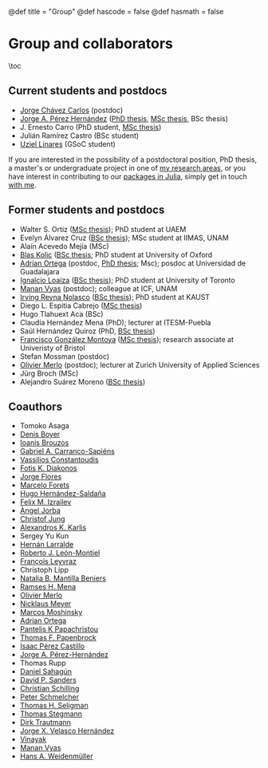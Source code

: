 @def title = "Group"
@def hascode = false
@def hasmath = false

# Group and collaborators

\toc

## Current students and postdocs

- [Jorge Chávez Carlos](https://scholar.google.com/citations?user=RrAHRMkAAAAJ) (postdoc)
- [Jorge A. Pérez Hernández](https://scholar.google.com/citations?user=ulksu3gAAAAJ) ([PhD thesis](http://132.248.9.195/ptd2021/febrero/0808716/Index.html), [MSc thesis](http://132.248.9.195/ptd2015/junio/0730443/Index.html), BSc thesis)
- J. Ernesto Carro (PhD student, [MSc thesis](http://132.248.9.195/ptd2018/octubre/0781161/Index.html))
- Julián Ramírez Castro (BSc student)
- [Uziel Linares](https://github.com/UzielLinares) (GSoC student)


If you are interested in the possibility of a postdoctoral position, PhD thesis, a
master's or undergraduate project in one of [my research areas](/#research_interests), 
or you have interest in contributing to our [packages in Julia](/software), 
simply get in touch [with me](/#contact).


## Former students and postdocs

- Walter S. Ortiz ([MSc thesis](http://riaa.uaem.mx/xmlui/bitstream/handle/20.500.12055/496/OIGWRL05T.pdf?sequence=1&isAllowed=y)); PhD student at UAEM
- Evelyn Álvarez Cruz ([BSc thesis](http://132.248.9.195/ptd2019/febrero/0785170/0785170.pdf)); MSc student at IIMAS, UNAM
- Alaín Acevedo Mejía (MSc)
- [Blas Kolic](https://www.maths.ox.ac.uk/people/blas.kolic) ([BSc thesis](http://132.248.9.195/ptd2018/abril/0772678/0772678.pdf); PhD student at University of Oxford
- [Adrian Ortega](https://scholar.google.com/citations?user=cF9iYi4AAAAJ) (postdoc, [PhD thesis](http://132.248.9.195/ptd2017/octubre/0766239/0766239.pdf); Msc); posdoc at Universidad de Guadalajara
- [Ignalcio Loaiza](https://scholar.google.com/citations?user=oi3hzE8AAAAJ) ([BSc thesis](http://132.248.9.195/ptd2017/junio/0760188/0760188.pdf)); PhD student at University of Toronto
- [Manan Vyas](https://www.fis.unam.mx/directorio/851/manan-strong-vyas-strong) (postdoc); colleague at ICF, UNAM
- [Irving Reyna Nolasco](https://cemse.kaust.edu.sa/people/person/irving-enrique-reyna-nolasco) ([BSc thesis](http://132.248.9.195/ptd2014/diciembre/0723850/0723850.pdf)); PhD student at KAUST
- Diego L. Espitia Cabrejo ([MSc thesis](http://132.248.9.195/ptd2014/abril/0711901/0711901.pdf))
- Hugo Tlahuext Aca (BSc)
- Claudia Hernández Mena (PhD); lecturer at ITESM-Puebla
- Saúl Hernández Quiroz (PhD, [BSc thesis](http://132.248.9.195/pd2007/0616059/0616059.pdf))
- [Francisco González Montoya](https://www.researchgate.net/profile/Francisco_Gonzalez_Montoya) ([MSc thesis](http://132.248.9.195/ptb2010/octubre/0663841/0663841.pdf)<!--([MSc thesis](http://132.248.9.195/ptd2013/Presenciales/0689996/0689996.pdf)-->); research associate at Univeristy of Bristol
- Stefan Mossman (postdoc)
- [Olivier Merlo](https://www.zhaw.ch/en/about-us/person/mero/) (postdoc); lecturer at Zurich University of Applied Sciences
- Jürg Broch (MSc)
- Alejandro Suárez Moreno ([BSc thesis](http://132.248.9.195/pd2000/286887/286887.pdf))


## Coauthors

<!-- I have had de great pleasure and opportunity to learn and collaborate from a number 
of great scientists. -->

- Tomoko Asaga
- [Denis Boyer](https://www.fisica.unam.mx/personales/boyer/)
- [Ioanis Brouzos](https://scholar.google.com/citations?user=5satKewAAAAJ)
- [Gabriel A. Carranco-Sapiéns](https://scholar.google.com/citations?user=OaoZbogAAAAJ)
- [Vassilios Constantoudis](https://scholar.google.com/citations?user=inAQex0AAAAJ)
- [Fotis K. Diakonos](http://users.uoa.gr/~fdiakono/)
- [Jorge Flores](http://www.ccciencias.mx/es/component/spsimpleportfolio/item/29-jorge-flores-valdes.html)
- [Marcelo Forets](https://mforets.github.io/)
- [Hugo Hernández-Saldaña](https://scholar.google.com/citations?user=Vy5OLakAAAAJ)
- [Felix M. Izrailev](http://www.ifuap.buap.mx/investigadores/perfil.php?ind=izrailev)
- [Àngel Jorba](https://bgsmath.cat/people/?person=122)
- [Christof Jung](https://www.fis.unam.mx/directorio/27/christof-jung-kohl)
- [Alexandros K. Karlis](https://scholar.google.com/citations?user=4S3bF1kAAAAJ)
- Sergey Yu Kun
- [Hernán Larralde](https://www.fis.unam.mx/directorio/29/hernan-strong-larralde-strong-ridaura)
- [Roberto J. León-Montiel](https://sigi.nucleares.unam.mx/sgiicn/people/user/view/id/12235)
- [François Leyvraz](https://www.fis.unam.mx/directorio/30/francois-strong-leyvraz-strong-waltz)
- Christoph Lipp
- [Natalia B. Mantilla Beniers](https://academicos.fciencias.unam.mx/nataliamantilla/)
- [Ramses H. Mena](http://www.dpye.iimas.unam.mx/ramses/)
- [Olivier Merlo](https://www.zhaw.ch/en/about-us/person/mero/)
- [Nicklaus Meyer](https://parsumo.com/en/team-member/dr-niklaus-meyer-2/)
- [Marcos Moshinsky](https://en.wikipedia.org/wiki/Marcos_Moshinsky)
- [Adrian Ortega](https://scholar.google.com/citations?user=cF9iYi4AAAAJ)
- [Pantelis K Papachristou](https://scholar.google.com/citations?hl=es&user=PjoRjT0AAAAJ)
- [Thomas F. Papenbrock](http://volweb.utk.edu/~tpapenbr/)
- [Isaac Pérez Castillo](https://scholar.google.co.uk/citations?user=58GAc80AAAAJ&hl=en)
- [Jorge A. Pérez-Hernández](https://scholar.google.com/citations?user=ulksu3gAAAAJ)
- Thomas Rupp
- [Daniel Sahagún](https://www.fisica.unam.mx/es/personal.php?id=540)
- [David P. Sanders](https://sistemas.fciencias.unam.mx/~dsanders/)
- [Christian Schilling](https://swt.informatik.uni-freiburg.de/staff/christian_schilling)
- [Peter Schmelcher](https://www1.physik.uni-hamburg.de/en/ilp/schmelcher.html)
- [Thomas H. Seligman](https://www.fis.unam.mx/directorio/42/thomas-h-strong-seligman-strong-schurch)
- [Thomas Stegmann](https://www.fis.unam.mx/directorio/697/thomas-strong-stegmann-strong)
- [Dirk Trautmann](https://physik.unibas.ch/en/people/emeriti/prof-emer-ingo-sick/)
- [Jorge X. Velasco Hernández](https://www.matem.unam.mx/fsd/velasco)
- [Vinayak](https://www.researchgate.net/profile/Vinayak_Sps)
- [Manan Vyas](https://www.fis.unam.mx/directorio/851/manan-strong-vyas-strong)
- [Hans A. Weidenmüller](https://www.mpi-hd.mpg.de/mpi/en/research/scientific-divisions-and-groups/independent-research-groups/weidenmueller)
